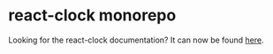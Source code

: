 # react-clock monorepo

Looking for the react-clock documentation? It can now be found [here](packages/react-clock/README.md).
